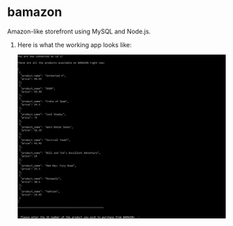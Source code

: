 # bamazon
Amazon-like storefront using MySQL and Node.js.

1. Here is what the working app looks like:

    ![Customer View Screen Shot](/assets/images/image1.jpg)
  
